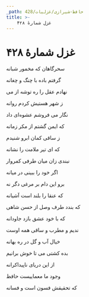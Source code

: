 ```yaml
---
_path: حافظ-شیرازی/غزلیات/428
title: >-
    غزل شمارهٔ ۴۲۸
---
```

# غزل شمارهٔ ۴۲۸

<div class="b" id="bn1"><div class="m1"><p>سحرگاهان که مخمور شبانه</p></div>
<div class="m2"><p>گرفتم باده با چنگ و چغانه</p></div></div>
<div class="b" id="bn2"><div class="m1"><p>نهادم عقل را ره توشه از می</p></div>
<div class="m2"><p>ز شهر هستیش کردم روانه</p></div></div>
<div class="b" id="bn3"><div class="m1"><p>نگار می فروشم عشوه‌ای داد</p></div>
<div class="m2"><p>که ایمن گشتم از مکر زمانه</p></div></div>
<div class="b" id="bn4"><div class="m1"><p>ز ساقی کمان ابرو شنیدم</p></div>
<div class="m2"><p>که ای تیر ملامت را نشانه</p></div></div>
<div class="b" id="bn5"><div class="m1"><p>نبندی زان میان طرفی کمروار</p></div>
<div class="m2"><p>اگر خود را ببینی در میانه</p></div></div>
<div class="b" id="bn6"><div class="m1"><p>برو این دام بر مرغی دگر نه</p></div>
<div class="m2"><p>که عنقا را بلند است آشیانه</p></div></div>
<div class="b" id="bn7"><div class="m1"><p>که بندد طرف وصل از حسن شاهی</p></div>
<div class="m2"><p>که با خود عشق بازد جاودانه</p></div></div>
<div class="b" id="bn8"><div class="m1"><p>ندیم و مطرب و ساقی همه اوست</p></div>
<div class="m2"><p>خیال آب و گل در ره بهانه</p></div></div>
<div class="b" id="bn9"><div class="m1"><p>بده کشتی می تا خوش برانیم</p></div>
<div class="m2"><p>از این دریای ناپیداکرانه</p></div></div>
<div class="b" id="bn10"><div class="m1"><p>وجود ما معماییست حافظ</p></div>
<div class="m2"><p>که تحقیقش فسون است و فسانه</p></div></div>
